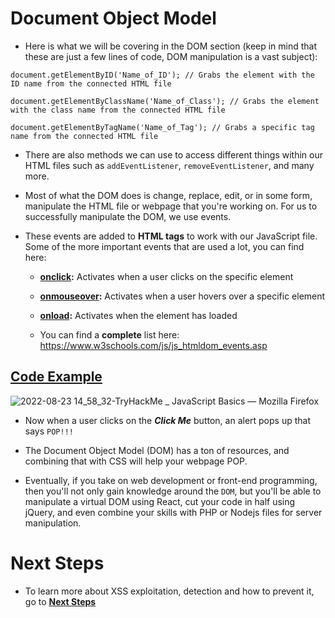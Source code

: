 # Document Object Model

- Here is what we will be covering in the DOM section (keep in mind that these are just a few lines of code, DOM manipulation is a vast subject):
```
document.getElementByID('Name_of_ID'); // Grabs the element with the ID name from the connected HTML file
```
```
document.getElementByClassName('Name_of_Class'); // Grabs the element with the class name from the connected HTML file
```
```
document.getElementByTagName('Name_of_Tag'); // Grabs a specific tag name from the connected HTML file
```

- There are also methods we can use to access different things within our HTML files such as `addEventListener`, `removeEventListener`, and many more. 
- Most of what the DOM does is change, replace, edit, or in some form, manipulate the HTML file or webpage that you're working on. For us to successfully manipulate the DOM, we use events. 

- These events are added to **HTML tags** to work with our JavaScript file. Some of the more important events that are used a lot, you can find here:

    - **<ins>onclick</ins>:** Activates when a user clicks on the specific element
    
    - **<ins>onmouseover</ins>:** Activates when a user hovers over a specific element
    
    - **<ins>onload</ins>:** Activates when the element has loaded
    
    - You can find a **complete** list here: https://www.w3schools.com/js/js_htmldom_events.asp

## [Code Example]()

  ![2022-08-23 14_58_32-TryHackMe _ JavaScript Basics — Mozilla Firefox](https://user-images.githubusercontent.com/63872951/186124609-5013d671-05c1-416d-aabe-e6c9ab7d5297.png)

- Now when a user clicks on the ***Click Me*** button, an alert pops up that says `POP!!!`

- The Document Object Model (DOM) has a ton of resources, and combining that with CSS will help your webpage POP. 

- Eventually, if you take on web development or front-end programming, then you'll not only gain knowledge around the `DOM`, but you'll be able to manipulate a virtual DOM using React, cut your code in half using jQuery, and even combine your skills with PHP or Nodejs files for server manipulation.

#

# Next Steps

- To learn more about XSS exploitation, detection and how to prevent it, go to **[Next Steps](https://github.com/ShubhamJagtap2000/JavaScript-Basics/tree/main/14%20Next%20Steps)**
